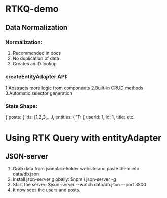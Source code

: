 # RTKQ-demo

## Data Normalization
### Normalization: 
1. Recommended in docs
2. No duplication of data
3. Creates an ID lookup
### createEntityAdapter API: 
1.Abstracts more logic from components 
2.Built-in CRUD methods 
3.Automatic selector generation
### State Shape:
{ posts:
    {
    ids: [1,2,3,...J,
    entities: {
    'T: {
    userld: 1, id: 1, title: etc.

# Using RTK Query with entityAdapter
## JSON-server
1. Grab data from jsonplaceholder website and paste them into data/db.json
2. Install json-server globally: $npm i json-server -g
3. Start the server: $json-server --watch data/db.json --port 3500
4. It now sees the users and posts.
